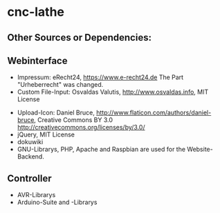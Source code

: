 # cnc-lathe

Other Sources or Dependencies:
------------------------------

Webinterface
------------
- Impressum: eRecht24, https://www.e-recht24.de The Part "Urheberrecht" was changed.
- Custom File-Input: Osvaldas Valutis, http://www.osvaldas.info, MIT License</p>
- Upload-Icon: Daniel Bruce, http://www.flaticon.com/authors/daniel-bruce, Creative Commons BY 3.0 http://creativecommons.org/licenses/by/3.0/
- jQuery, MIT License
- dokuwiki
- GNU-Librarys, PHP, Apache and Raspbian are used for the Website-Backend.

Controller
----------
- AVR-Librarys
- Arduino-Suite and -Librarys